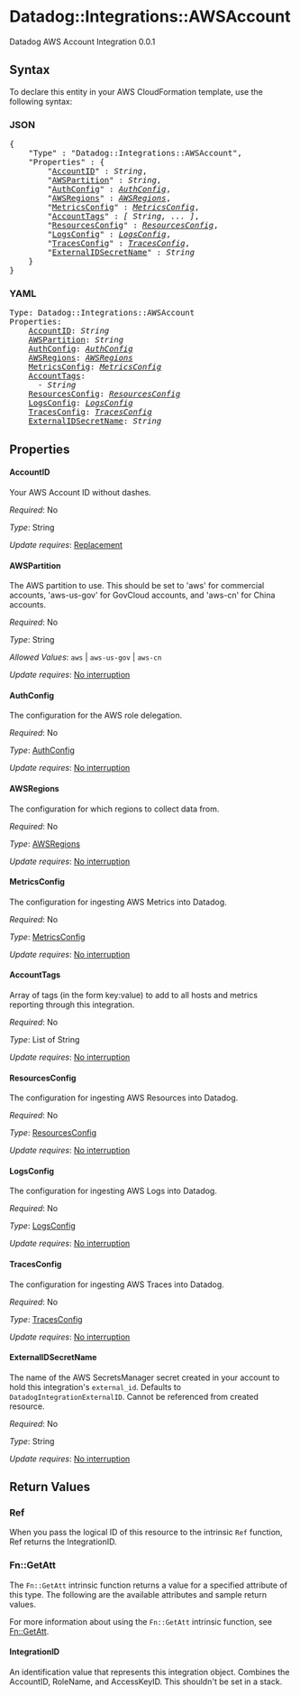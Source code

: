 # Datadog::Integrations::AWSAccount

Datadog AWS Account Integration 0.0.1

## Syntax

To declare this entity in your AWS CloudFormation template, use the following syntax:

### JSON

<pre>
{
    "Type" : "Datadog::Integrations::AWSAccount",
    "Properties" : {
        "<a href="#accountid" title="AccountID">AccountID</a>" : <i>String</i>,
        "<a href="#awspartition" title="AWSPartition">AWSPartition</a>" : <i>String</i>,
        "<a href="#authconfig" title="AuthConfig">AuthConfig</a>" : <i><a href="authconfig.md">AuthConfig</a></i>,
        "<a href="#awsregions" title="AWSRegions">AWSRegions</a>" : <i><a href="awsregions.md">AWSRegions</a></i>,
        "<a href="#metricsconfig" title="MetricsConfig">MetricsConfig</a>" : <i><a href="metricsconfig.md">MetricsConfig</a></i>,
        "<a href="#accounttags" title="AccountTags">AccountTags</a>" : <i>[ String, ... ]</i>,
        "<a href="#resourcesconfig" title="ResourcesConfig">ResourcesConfig</a>" : <i><a href="resourcesconfig.md">ResourcesConfig</a></i>,
        "<a href="#logsconfig" title="LogsConfig">LogsConfig</a>" : <i><a href="logsconfig.md">LogsConfig</a></i>,
        "<a href="#tracesconfig" title="TracesConfig">TracesConfig</a>" : <i><a href="tracesconfig.md">TracesConfig</a></i>,
        "<a href="#externalidsecretname" title="ExternalIDSecretName">ExternalIDSecretName</a>" : <i>String</i>
    }
}
</pre>

### YAML

<pre>
Type: Datadog::Integrations::AWSAccount
Properties:
    <a href="#accountid" title="AccountID">AccountID</a>: <i>String</i>
    <a href="#awspartition" title="AWSPartition">AWSPartition</a>: <i>String</i>
    <a href="#authconfig" title="AuthConfig">AuthConfig</a>: <i><a href="authconfig.md">AuthConfig</a></i>
    <a href="#awsregions" title="AWSRegions">AWSRegions</a>: <i><a href="awsregions.md">AWSRegions</a></i>
    <a href="#metricsconfig" title="MetricsConfig">MetricsConfig</a>: <i><a href="metricsconfig.md">MetricsConfig</a></i>
    <a href="#accounttags" title="AccountTags">AccountTags</a>: <i>
      - String</i>
    <a href="#resourcesconfig" title="ResourcesConfig">ResourcesConfig</a>: <i><a href="resourcesconfig.md">ResourcesConfig</a></i>
    <a href="#logsconfig" title="LogsConfig">LogsConfig</a>: <i><a href="logsconfig.md">LogsConfig</a></i>
    <a href="#tracesconfig" title="TracesConfig">TracesConfig</a>: <i><a href="tracesconfig.md">TracesConfig</a></i>
    <a href="#externalidsecretname" title="ExternalIDSecretName">ExternalIDSecretName</a>: <i>String</i>
</pre>

## Properties

#### AccountID

Your AWS Account ID without dashes.

_Required_: No

_Type_: String

_Update requires_: [Replacement](https://docs.aws.amazon.com/AWSCloudFormation/latest/UserGuide/using-cfn-updating-stacks-update-behaviors.html#update-replacement)

#### AWSPartition

The AWS partition to use. This should be set to 'aws' for commercial accounts, 'aws-us-gov' for GovCloud accounts, and 'aws-cn' for China accounts.

_Required_: No

_Type_: String

_Allowed Values_: <code>aws</code> | <code>aws-us-gov</code> | <code>aws-cn</code>

_Update requires_: [No interruption](https://docs.aws.amazon.com/AWSCloudFormation/latest/UserGuide/using-cfn-updating-stacks-update-behaviors.html#update-no-interrupt)

#### AuthConfig

The configuration for the AWS role delegation.

_Required_: No

_Type_: <a href="authconfig.md">AuthConfig</a>

_Update requires_: [No interruption](https://docs.aws.amazon.com/AWSCloudFormation/latest/UserGuide/using-cfn-updating-stacks-update-behaviors.html#update-no-interrupt)

#### AWSRegions

The configuration for which regions to collect data from.

_Required_: No

_Type_: <a href="awsregions.md">AWSRegions</a>

_Update requires_: [No interruption](https://docs.aws.amazon.com/AWSCloudFormation/latest/UserGuide/using-cfn-updating-stacks-update-behaviors.html#update-no-interrupt)

#### MetricsConfig

The configuration for ingesting AWS Metrics into Datadog.

_Required_: No

_Type_: <a href="metricsconfig.md">MetricsConfig</a>

_Update requires_: [No interruption](https://docs.aws.amazon.com/AWSCloudFormation/latest/UserGuide/using-cfn-updating-stacks-update-behaviors.html#update-no-interrupt)

#### AccountTags

Array of tags (in the form key:value) to add to all hosts and metrics reporting through this integration.

_Required_: No

_Type_: List of String

_Update requires_: [No interruption](https://docs.aws.amazon.com/AWSCloudFormation/latest/UserGuide/using-cfn-updating-stacks-update-behaviors.html#update-no-interrupt)

#### ResourcesConfig

The configuration for ingesting AWS Resources into Datadog.

_Required_: No

_Type_: <a href="resourcesconfig.md">ResourcesConfig</a>

_Update requires_: [No interruption](https://docs.aws.amazon.com/AWSCloudFormation/latest/UserGuide/using-cfn-updating-stacks-update-behaviors.html#update-no-interrupt)

#### LogsConfig

The configuration for ingesting AWS Logs into Datadog.

_Required_: No

_Type_: <a href="logsconfig.md">LogsConfig</a>

_Update requires_: [No interruption](https://docs.aws.amazon.com/AWSCloudFormation/latest/UserGuide/using-cfn-updating-stacks-update-behaviors.html#update-no-interrupt)

#### TracesConfig

The configuration for ingesting AWS Traces into Datadog.

_Required_: No

_Type_: <a href="tracesconfig.md">TracesConfig</a>

_Update requires_: [No interruption](https://docs.aws.amazon.com/AWSCloudFormation/latest/UserGuide/using-cfn-updating-stacks-update-behaviors.html#update-no-interrupt)

#### ExternalIDSecretName

The name of the AWS SecretsManager secret created in your account to hold this integration's `external_id`. Defaults to `DatadogIntegrationExternalID`. Cannot be referenced from created resource.

_Required_: No

_Type_: String

_Update requires_: [No interruption](https://docs.aws.amazon.com/AWSCloudFormation/latest/UserGuide/using-cfn-updating-stacks-update-behaviors.html#update-no-interrupt)

## Return Values

### Ref

When you pass the logical ID of this resource to the intrinsic `Ref` function, Ref returns the IntegrationID.

### Fn::GetAtt

The `Fn::GetAtt` intrinsic function returns a value for a specified attribute of this type. The following are the available attributes and sample return values.

For more information about using the `Fn::GetAtt` intrinsic function, see [Fn::GetAtt](https://docs.aws.amazon.com/AWSCloudFormation/latest/UserGuide/intrinsic-function-reference-getatt.html).

#### IntegrationID

An identification value that represents this integration object. Combines the AccountID, RoleName, and AccessKeyID. This shouldn't be set in a stack.

